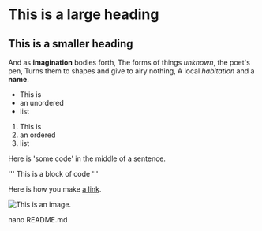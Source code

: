 # This is a large heading

## This is a smaller heading

And as **imagination** bodies forth,
The forms of things *unknown*, the poet's pen,
Turns them to shapes and give to airy nothing,
A local *habitation* and a **name**.

- This is
- an unordered
- list

1. This is
2. an ordered
3. list

Here is 'some code' in the middle of a sentence.

'''
This is
a block
of code
'''

Here is how you make [a link](https://www.google.com).

![This is an image.](https://www.bigbadtoystore.com/Product/VariationDetails/50237)

nano README.md
